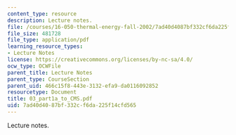 ```yaml
---
content_type: resource
description: Lecture notes.
file: /courses/16-050-thermal-energy-fall-2002/7ad40d4087bf332cf6da225f14cfd565_03_part1a_to_CMS.pdf
file_size: 481728
file_type: application/pdf
learning_resource_types:
- Lecture Notes
license: https://creativecommons.org/licenses/by-nc-sa/4.0/
ocw_type: OCWFile
parent_title: Lecture Notes
parent_type: CourseSection
parent_uid: 466c15f8-443e-3132-efa9-da0116092852
resourcetype: Document
title: 03_part1a_to_CMS.pdf
uid: 7ad40d40-87bf-332c-f6da-225f14cfd565
---
```

Lecture notes.